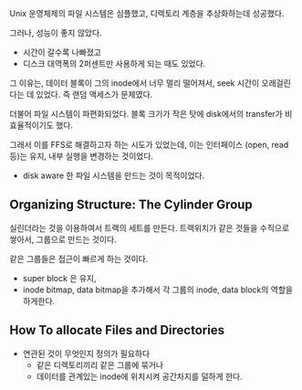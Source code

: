 Unix 운영체제의 파일 시스템은 심플했고, 디렉토리 계층을 추상화하는데 성공했다. 

그러나, 성능이 좋지 않았다. 
- 시간이 갈수록 나빠졌고
- 디스크 대역폭의 2퍼센트만 사용하게 되는 때도 있었다. 

그 이유는, 데이터 블록이 그의 inode에서 너무 멀리 떨어져서, seek 시간이 오래걸린다는 데 있었다. 즉 랜덤 액세스가 문제였다.

더불어 파일 시스템이 파편화되었다. 블록 크기가 작은 탓에 disk에서의 transfer가 비효율적이기도 했다. 

그래서 이를 FFS로 해결하고자 하는 시도가 있었는데, 이는 인터페이스 (open, read 등)는 유지, 내부 실행을 변경하는 것이었다. 
- disk aware 한 파일 시스템을 만드는 것이 목적이었다. 

## Organizing Structure: The Cylinder Group
실린더라는 것을 이용하여서 트랙의 세트를 만든다.
트랙위치가 같은 것들을 수직으로 쌓아서, 그룹으로 만드는 것이다. 

같은 그룹들은 접근이 빠르게 하는 것이다. 
- super block 은 유지, 
- inode bitmap, data bitmap을 추가해서 각 그룹의 inode, data block의 역할을 하게한다. 

## How To allocate Files and Directories
- 연관된 것이 무엇인지 정의가 필요하다
  - 같은 디렉토리끼리 같은 그룹에 묶거나
  - 데이터를 관계있는 inode에 위치시켜 공간차지를 덜하게 한다. 